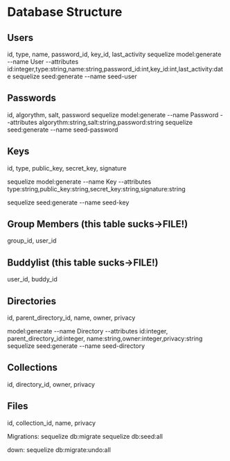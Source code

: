 Database Structure
==================


Users
------
id, type, name, password_id, key_id, last_activity
sequelize model:generate --name User --attributes id:integer,type:string,name:string,password_id:int,key_id:int,last_activity:date
sequelize seed:generate --name seed-user



Passwords
---------
id, algorythm, salt, password
sequelize model:generate --name Password --attributes algorythm:string,salt:string,password:string
sequelize seed:generate --name seed-password


Keys
----
id, type, public_key, secret_key, signature

sequelize model:generate --name Key --attributes type:string,public_key:string,secret_key:string,signature:string

sequelize seed:generate --name seed-key

Group Members (this table sucks->FILE!)
---------------------------------------
group_id, user_id


Buddylist (this table sucks->FILE!)
-----------------------------------
user_id, buddy_id


Directories
-------------------------
id, parent_directory_id, name, owner, privacy

model:generate --name Directory --attributes id:integer, parent_directory_id:integer, name:string,owner:integer,privacy:string
sequelize seed:generate --name seed-directory


Collections
-----------
id, directory_id, owner, privacy

Files
-----
id, collection_id, name, privacy



Migrations:
sequelize db:migrate
sequelize db:seed:all

down:
sequelize db:migrate:undo:all

